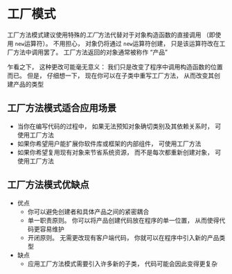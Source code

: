 # 工厂模式

工厂方法模式建议使用特殊的*工厂*方法代替对于对象构造函数的直接调用 （即使用 `new`运算符）。 不用担心， 对象仍将通过 `new`运算符创建， 只是该运算符改在工厂方法中调用罢了。 工厂方法返回的对象通常被称作 “产品”

乍看之下， 这种更改可能毫无意义： 我们只是改变了程序中调用构造函数的位置而已。 但是， 仔细想一下， 现在你可以在子类中重写工厂方法， 从而改变其创建产品的类型

## 工厂方法模式适合应用场景

+ 当你在编写代码的过程中， 如果无法预知对象确切类别及其依赖关系时， 可使用工厂方法
+ 如果你希望用户能扩展你软件库或框架的内部组件， 可使用工厂方法
+ 如果你希望复用现有对象来节省系统资源， 而不是每次都重新创建对象， 可使用工厂方法

## 工厂方法模式优缺点

+ 优点
  + 你可以避免创建者和具体产品之间的紧密耦合
  +  单一职责原则。 你可以将产品创建代码放在程序的单一位置， 从而使得代码更容易维护
  +  开闭原则。 无需更改现有客户端代码， 你就可以在程序中引入新的产品类型
+ 缺点
  + 应用工厂方法模式需要引入许多新的子类， 代码可能会因此变得更复杂